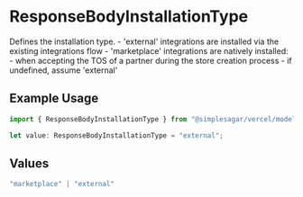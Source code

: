 # ResponseBodyInstallationType

Defines the installation type. - 'external' integrations are installed via the existing integrations flow - 'marketplace' integrations are natively installed: - when accepting the TOS of a partner during the store creation process - if undefined, assume 'external'

## Example Usage

```typescript
import { ResponseBodyInstallationType } from "@simplesagar/vercel/models/getconfigurationsop.js";

let value: ResponseBodyInstallationType = "external";
```

## Values

```typescript
"marketplace" | "external"
```